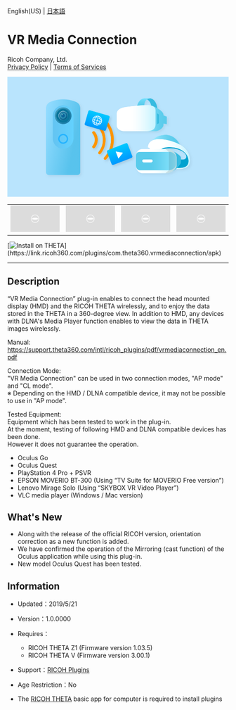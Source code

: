 English(US) | [日本語](README.ja.md)

# VR Media Connection
Ricoh Company, Ltd.  
[Privacy Policy](../../README.md#privacy-policy) | [Terms of Services](../../README.md#terms-of-services)

<div align="center">
 <img src="1.png">

 <table>
  <tr>
   <td><img src="../../resources/common/img/noimg.png"></td>
   <td><img src="../../resources/common/img/noimg.png"></td>
   <td><img src="../../resources/common/img/noimg.png"></td>
   <td><img src="../../resources/common/img/noimg.png"></td>
  </tr>
 </table>
</div>

[![Install on THETA](https://assets.ricoh360.com/image/upload/v1/front/theta/install-button.svg?)](https://link.ricoh360.com/plugins/com.theta360.vrmediaconnection/apk)

***

## Description
“VR Media Connection” plug-in enables to connect the head mounted display (HMD) and the RICOH THETA wirelessly, and to enjoy the data stored in the THETA in a 360-degree view. In addition to HMD, any devices with DLNA's Media Player function enables to view the data in THETA images wirelessly.  
  
Manual: https://support.theta360.com/intl/ricoh_plugins/pdf/vrmediaconnection_en.pdf  
  
Connection Mode:  
"VR Media Connection" can be used in two connection modes, "AP mode" and "CL mode".  
※ Depending on the HMD / DLNA compatible device, it may not be possible to use in "AP mode".  
  
Tested Equipment:  
Equipment which has been tested to work in the plug-in.  
At the moment, testing of following HMD and DLNA compatible devices has been done.  
However it does not guarantee the operation.  
  
* Oculus Go
* Oculus Quest
* PlayStation 4 Pro + PSVR
* EPSON MOVERIO BT-300 (Using “TV Suite for MOVERIO Free version”)
* Lenovo Mirage Solo (Using “SKYBOX VR Video Player”)
* VLC media player (Windows / Mac version)

## What's New
* Along with the release of the official RICOH version, orientation correction as a new function is added.
* We have confirmed the operation of the Mirroring (cast function) of the Oculus application while using this plug-in.
* New model Oculus Quest has been tested.

## Information
  * Updated：2019/5/21
  * Version：1.0.0000
  * Requires：
    * RICOH THETA Z1 (Firmware version 1.03.5)
    * RICOH THETA V (Firmware version 3.00.1)
  * Support：[RICOH Plugins](https://support.theta360.com/ja/)
  * Age Restriction：No

* The [RICOH THETA](https://theta360.com/ja/about/application/pc.html#app-detail-01) basic app for computer is required to install plugins
